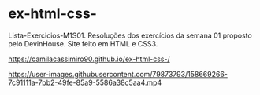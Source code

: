 # ex-html-css-
Lista-Exercicios-M1S01. Resoluções dos exercícios da semana 01 proposto pelo DevinHouse. Site feito em HTML e CSS3.


https://camilacassimiro90.github.io/ex-html-css-/

https://user-images.githubusercontent.com/79873793/158669266-7c91111a-7bb2-49fe-85a9-5586a38c5aa4.mp4

